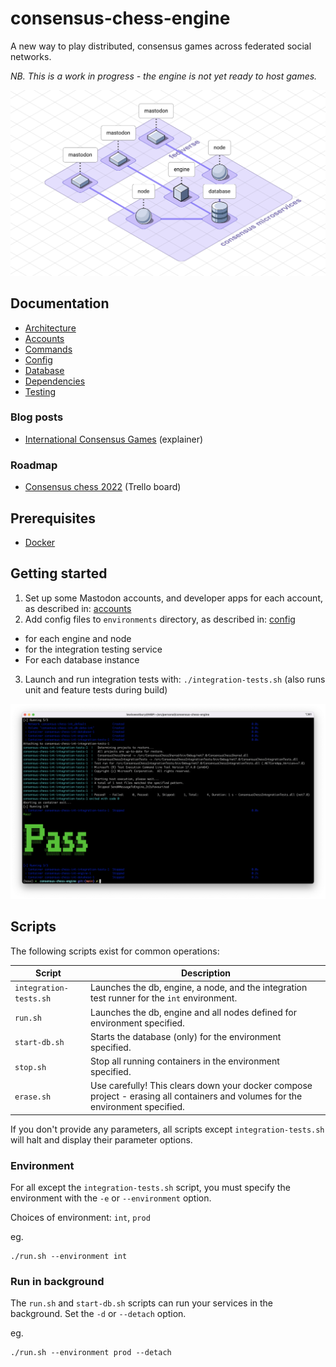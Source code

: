 # consensus-chess-engine

A new way to play distributed, consensus games across federated social networks.

_NB. This is a work in progress - the engine is not yet ready to host games._

![Consensus diagram showing arrangement of services](docs/images/consensus-diagram.png "Consensus diagram showing arrangement of services")

## Documentation

* [Architecture](docs/architecture.md)
* [Accounts](docs/accounts.md)
* [Commands](docs/commands.md)
* [Config](docs/config.md)
* [Database](docs/database.md)
* [Dependencies](docs/dependencies.md)
* [Testing](docs/testing.md)

### Blog posts

* [International Consensus Games](https://instantiator.dev/post/consensus-games/) (explainer)

### Roadmap

* [Consensus chess 2022](https://trello.com/b/r0OX2iCq/consensus-chess-2022) (Trello board)

## Prerequisites

* [Docker](https://www.docker.com/products/docker-desktop/)

## Getting started

1. Set up some Mastodon accounts, and developer apps for each account, as described in: [accounts](docs/accounts.md)
2. Add config files to `environments` directory, as described in: [config](docs/config.md)
  * for each engine and node
  * for the integration testing service
  * For each database instance
3. Launch and run integration tests with: `./integration-tests.sh` (also runs unit and feature tests during build)

  ![](docs/images/int-tests-pass.png)

## Scripts

The following scripts exist for common operations:

| Script | Description |
|-|-|
| `integration-tests.sh` | Launches the db, engine, a node, and the integration test runner for the `int` environment. |
| `run.sh` | Launches the db, engine and all nodes defined for environment specified. |
| `start-db.sh` | Starts the database (only) for the environment specified. |
| `stop.sh` | Stop all running containers in the environment specified. |
| `erase.sh` | Use carefully! This clears down your docker compose project - erasing all containers and volumes for the environment specified. |

If you don't provide any parameters, all scripts except `integration-tests.sh` will halt and display their parameter options.

### Environment

For all except the `integration-tests.sh` script, you must specify the environment with the `-e` or `--environment` option.

Choices of environment: `int`, `prod`

eg.

```shell
./run.sh --environment int
```

### Run in background

The `run.sh` and `start-db.sh` scripts can run your services in the background. Set the `-d` or `--detach` option.

eg.

```shell
./run.sh --environment prod --detach
```

